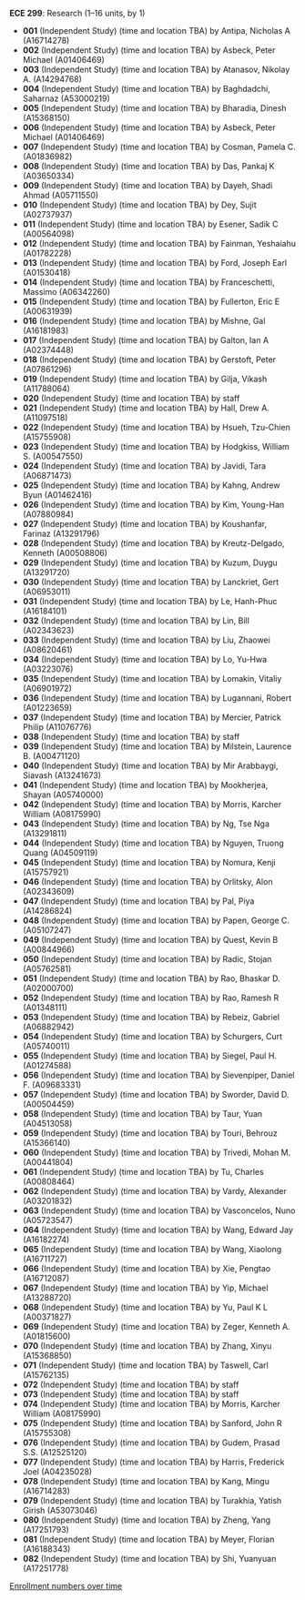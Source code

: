 **ECE 299**: Research (1–16 units, by 1)

- **001** (Independent Study) (time and location TBA) by Antipa, Nicholas A (A16714278)
- **002** (Independent Study) (time and location TBA) by Asbeck, Peter Michael (A01406469)
- **003** (Independent Study) (time and location TBA) by Atanasov, Nikolay A. (A14294768)
- **004** (Independent Study) (time and location TBA) by Baghdadchi, Saharnaz (A53000219)
- **005** (Independent Study) (time and location TBA) by Bharadia, Dinesh (A15368150)
- **006** (Independent Study) (time and location TBA) by Asbeck, Peter Michael (A01406469)
- **007** (Independent Study) (time and location TBA) by Cosman, Pamela C. (A01836982)
- **008** (Independent Study) (time and location TBA) by Das, Pankaj K (A03650334)
- **009** (Independent Study) (time and location TBA) by Dayeh, Shadi Ahmad (A05711550)
- **010** (Independent Study) (time and location TBA) by Dey, Sujit (A02737937)
- **011** (Independent Study) (time and location TBA) by Esener, Sadik C (A00564098)
- **012** (Independent Study) (time and location TBA) by Fainman, Yeshaiahu (A01782228)
- **013** (Independent Study) (time and location TBA) by Ford, Joseph Earl (A01530418)
- **014** (Independent Study) (time and location TBA) by Franceschetti, Massimo (A06342260)
- **015** (Independent Study) (time and location TBA) by Fullerton, Eric E (A00631939)
- **016** (Independent Study) (time and location TBA) by Mishne, Gal (A16181983)
- **017** (Independent Study) (time and location TBA) by Galton, Ian A (A02374448)
- **018** (Independent Study) (time and location TBA) by Gerstoft, Peter (A07861296)
- **019** (Independent Study) (time and location TBA) by Gilja, Vikash (A11788064)
- **020** (Independent Study) (time and location TBA) by staff
- **021** (Independent Study) (time and location TBA) by Hall, Drew A. (A11097518)
- **022** (Independent Study) (time and location TBA) by Hsueh, Tzu-Chien (A15755908)
- **023** (Independent Study) (time and location TBA) by Hodgkiss, William S. (A00547550)
- **024** (Independent Study) (time and location TBA) by Javidi, Tara (A06871473)
- **025** (Independent Study) (time and location TBA) by Kahng, Andrew Byun (A01462416)
- **026** (Independent Study) (time and location TBA) by Kim, Young-Han (A07880984)
- **027** (Independent Study) (time and location TBA) by Koushanfar, Farinaz (A13291796)
- **028** (Independent Study) (time and location TBA) by Kreutz-Delgado, Kenneth (A00508806)
- **029** (Independent Study) (time and location TBA) by Kuzum, Duygu (A13291720)
- **030** (Independent Study) (time and location TBA) by Lanckriet, Gert (A06953011)
- **031** (Independent Study) (time and location TBA) by Le, Hanh-Phuc (A16184101)
- **032** (Independent Study) (time and location TBA) by Lin, Bill (A02343623)
- **033** (Independent Study) (time and location TBA) by Liu, Zhaowei (A08620461)
- **034** (Independent Study) (time and location TBA) by Lo, Yu-Hwa (A03223076)
- **035** (Independent Study) (time and location TBA) by Lomakin, Vitaliy (A06901972)
- **036** (Independent Study) (time and location TBA) by Lugannani, Robert (A01223659)
- **037** (Independent Study) (time and location TBA) by Mercier, Patrick Philip (A11076776)
- **038** (Independent Study) (time and location TBA) by staff
- **039** (Independent Study) (time and location TBA) by Milstein, Laurence B. (A00471120)
- **040** (Independent Study) (time and location TBA) by Mir Arabbaygi, Siavash (A13241673)
- **041** (Independent Study) (time and location TBA) by Mookherjea, Shayan (A05740000)
- **042** (Independent Study) (time and location TBA) by Morris, Karcher William (A08175990)
- **043** (Independent Study) (time and location TBA) by Ng, Tse Nga (A13291811)
- **044** (Independent Study) (time and location TBA) by Nguyen, Truong Quang (A04509119)
- **045** (Independent Study) (time and location TBA) by Nomura, Kenji (A15757921)
- **046** (Independent Study) (time and location TBA) by Orlitsky, Alon (A02343609)
- **047** (Independent Study) (time and location TBA) by Pal, Piya (A14286824)
- **048** (Independent Study) (time and location TBA) by Papen, George C. (A05107247)
- **049** (Independent Study) (time and location TBA) by Quest, Kevin B (A00844966)
- **050** (Independent Study) (time and location TBA) by Radic, Stojan (A05762581)
- **051** (Independent Study) (time and location TBA) by Rao, Bhaskar D. (A02000700)
- **052** (Independent Study) (time and location TBA) by Rao, Ramesh R (A01348111)
- **053** (Independent Study) (time and location TBA) by Rebeiz, Gabriel (A06882942)
- **054** (Independent Study) (time and location TBA) by Schurgers, Curt (A05740011)
- **055** (Independent Study) (time and location TBA) by Siegel, Paul H. (A01274588)
- **056** (Independent Study) (time and location TBA) by Sievenpiper, Daniel F. (A09683331)
- **057** (Independent Study) (time and location TBA) by Sworder, David D. (A00504459)
- **058** (Independent Study) (time and location TBA) by Taur, Yuan (A04513058)
- **059** (Independent Study) (time and location TBA) by Touri, Behrouz (A15366140)
- **060** (Independent Study) (time and location TBA) by Trivedi, Mohan M. (A00441804)
- **061** (Independent Study) (time and location TBA) by Tu, Charles (A00808464)
- **062** (Independent Study) (time and location TBA) by Vardy, Alexander (A03201832)
- **063** (Independent Study) (time and location TBA) by Vasconcelos, Nuno (A05723547)
- **064** (Independent Study) (time and location TBA) by Wang, Edward Jay (A16182274)
- **065** (Independent Study) (time and location TBA) by Wang, Xiaolong (A16711727)
- **066** (Independent Study) (time and location TBA) by Xie, Pengtao (A16712087)
- **067** (Independent Study) (time and location TBA) by Yip, Michael (A13288720)
- **068** (Independent Study) (time and location TBA) by Yu, Paul K L (A00371827)
- **069** (Independent Study) (time and location TBA) by Zeger, Kenneth A. (A01815600)
- **070** (Independent Study) (time and location TBA) by Zhang, Xinyu (A15368850)
- **071** (Independent Study) (time and location TBA) by Taswell, Carl (A15762135)
- **072** (Independent Study) (time and location TBA) by staff
- **073** (Independent Study) (time and location TBA) by staff
- **074** (Independent Study) (time and location TBA) by Morris, Karcher William (A08175990)
- **075** (Independent Study) (time and location TBA) by Sanford, John R (A15755308)
- **076** (Independent Study) (time and location TBA) by Gudem, Prasad S.S. (A12525120)
- **077** (Independent Study) (time and location TBA) by Harris, Frederick Joel (A04235028)
- **078** (Independent Study) (time and location TBA) by Kang, Mingu (A16714283)
- **079** (Independent Study) (time and location TBA) by Turakhia, Yatish Girish (A53073046)
- **080** (Independent Study) (time and location TBA) by Zheng, Yang (A17251793)
- **081** (Independent Study) (time and location TBA) by Meyer, Florian (A16188343)
- **082** (Independent Study) (time and location TBA) by Shi, Yuanyuan (A17251778)

[Enrollment numbers over time](./ECE299.tsv)
